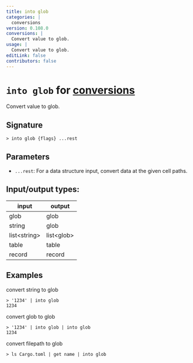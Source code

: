 ```yaml
---
title: into glob
categories: |
  conversions
version: 0.108.0
conversions: |
  Convert value to glob.
usage: |
  Convert value to glob.
editLink: false
contributors: false
---
```

<!-- This file is automatically generated. Please edit the command in https://github.com/nushell/nushell instead. -->

# `into glob` for [conversions](/commands/categories/conversions.md)

<div class='command-title'>Convert value to glob.</div>

## Signature

```> into glob {flags} ...rest```

## Parameters

 -  `...rest`: For a data structure input, convert data at the given cell paths.


## Input/output types:

| input        | output     |
| ------------ | ---------- |
| glob         | glob       |
| string       | glob       |
| list&lt;string&gt; | list&lt;glob&gt; |
| table        | table      |
| record       | record     |
## Examples

convert string to glob
```nu
> '1234' | into glob
1234
```

convert glob to glob
```nu
> '1234' | into glob | into glob
1234
```

convert filepath to glob
```nu
> ls Cargo.toml | get name | into glob

```
